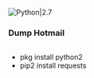 ![Python|2.7](https://img.shields.io/badge/Python-2.7-magenta.svg)

<h3>Dump Hotmail</h3>
<div>
  <img scr="hotmail.jgp"/>
</div>

* pkg install python2
* pip2 install requests
